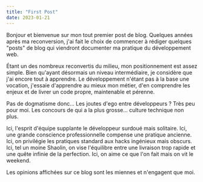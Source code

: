 ```yaml
---
title: "First Post"
date: 2023-01-21
---
```


Bonjour et bienvenue sur mon tout premier post de blog.
Quelques années après ma reconversion, j'ai fait le choix de commencer
à rédiger quelques "posts" de blog qui viendront documenter ma pratique
du développement web.

Étant un des nombreux reconvertis du milieu, mon positionnement est assez simple.
Bien qu'ayant désormais un niveau intermédiaire, je considère que j'ai encore
tout à apprendre. Le développement n'étant pas à la base une vocation, j'essaie
d'apprendre au mieux mon métier, d'en comprendre les enjeux et de livrer un code
propre, maintenable et pérenne.

Pas de dogmatisme donc...
Les joutes d'ego entre développeurs ? Très peu pour moi.
Les concours de qui a la plus grosse... culture technique non plus.

Ici, l'esprit d'équipe supplante le développeur surdoué mais solitaire.
Ici, une grande conscience professionnelle compense une pratique ancienne.
Ici, on privilégie les pratiques standard aux hacks ingénieux mais obscurs.
Ici, tel un moine Shaolin, on vise l'équilibre entre une livraison trop rapide et une quête infinie de la perfection.
Ici, on aime ce que l'on fait mais on vit le weekend.

Les opinions affichées sur ce blog sont les miennes et n'engagent que moi.
